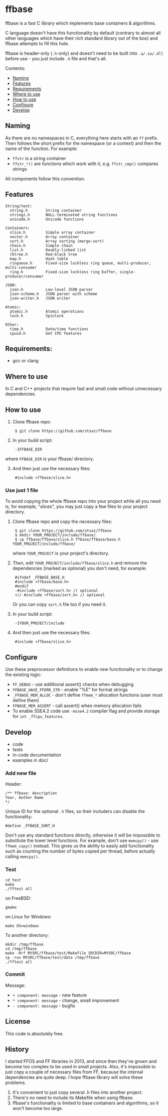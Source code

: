 # ffbase

ffbase is a fast C library which implements base containers & algorithms.

C language doesn't have this functionality by default (contrary to almost all other languages which have their rich standard library out of the box) and ffbase attempts to fill this hole.

ffbase is header-only (`.h`-only) and doesn't need to be built into `.a/.so/.dll` before use - you just include `.h` file and that's all.

Contents:

* [Naming](#naming)
* [Features](#features)
* [Requirements](#requirements)
* [Where to use](#where-to-use)
* [How to use](#how-to-use)
* [Configure](#configure)
* [Develop](#develop)


## Naming

As there are no namespaces in C, everything here starts with an `ff` prefix.  Then follows the short prefix for the namespace (or a context) and then the name of the function.  For example:

* `ffstr` is a string container
* `ffstr_*()` are functions which work with it, e.g. `ffstr_cmp()` compares strings

All components follow this convention.


## Features

```
String/text:
  string.h        String container
  stringz.h       NULL-terminated string functions
  unicode.h       Unicode functions

Containers:
  slice.h         Simple array container
  vector.h        Array container
  sort.h          Array sorting (merge-sort)
  chain.h         Simple chain
  list.h          Doubly-linked list
  rbtree.h        Red-black tree
  map.h           Hash table
  ringueue.h      Fixed-size lockless ring queue, multi-producer, multi-consumer
  ring.h          Fixed-size lockless ring buffer, single-producer/consumer

JSON:
  json.h          Low-level JSON parser
  json-scheme.h   JSON parser with scheme
  json-writer.h   JSON writer

Atomic:
  atomic.h        Atomic operations
  lock.h          Spinlock

Other:
  time.h          Date/time functions
  cpuid.h         Get CPU features
```

## Requirements:

* gcc or clang


## Where to use

In C and C++ projects that require fast and small code without unnecessary dependencies.


## How to use

1. Clone ffbase repo:

		$ git clone https://github.com/stsaz/ffbase

2. In your build script:

		-IFFBASE_DIR

where `FFBASE_DIR` is your ffbase/ directory.

3. And then just use the necessary files:

		#include <ffbase/slice.h>


### Use just 1 file

To avoid copying the whole ffbase repo into your project while all you need is, for example, "slices", you may just copy a few files to your project directory.

1. Clone ffbase repo and copy the necessary files:

		$ git clone https://github.com/stsaz/ffbase
		$ mkdir YOUR_PROJECT/include/ffbase/
		$ cp ffbase/ffbase/slice.h ffbase/ffbase/base.h  YOUR_PROJECT/include/ffbase/

	where `YOUR_PROJECT` is your project's directory.

2. Then, edit `YOUR_PROJECT/include/ffbase/slice.h` and remove the dependencies (marked as optional) you don't need, for example:

		#ifndef _FFBASE_BASE_H
		#include <ffbase/base.h>
		#endif
		-#include <ffbase/sort.h> // optional
		+// #include <ffbase/sort.h> // optional

	Or you can copy `sort.h` file too if you need it.

3. In your build script:

		-IYOUR_PROJECT/include

4. And then just use the necessary files:

		#include <ffbase/slice.h>


## Configure

Use these preprocessor definitions to enable new functionality or to change the existing logic:

* `FF_DEBUG` - use additional assert() checks when debugging
* `FFBASE_HAVE_FFERR_STR` - enable "%E" for format strings
* `_FFBASE_MEM_ALLOC` - don't define `ffmem_*` allocation functions (user must define them)
* `FFBASE_MEM_ASSERT` - call assert() when memory allocation fails
* To enable SSE4.2 code use `-msse4.2` compiler flag and provide storage for `int _ffcpu_features`.


## Develop

* code
* tests
* in-code documentation
* examples in doc/

### Add new file

Header:

	/** ffbase: description
	Year, Author Name
	*/

Unique ID for the optional `.h` files, so their includers can disable the functionality:

	#define _FFBASE_SORT_H

Don't use any standard functions directly, otherwise it will be impossible to substitute the lower level functions.  For example, don't use `memcpy()` - use `ffmem_copy()` instead.  This gives us the ability to easily add functionality such as counting the number of bytes copied per thread, before actually calling `memcpy()`.

### Test

	cd test
	make
	./fftest all

on FreeBSD:

	gmake

on Linux for Windows:

	make OS=windows

To another directory:

	mkdir /tmp/ffbase
	cd /tmp/ffbase
	make -Rrf MYSRC/ffbase/test/Makefile SRCDIR=MYSRC/ffbase
	cp -ruv MYSRC/ffbase/test/data /tmp/ffbase
	./fftest all

### Commit

Message:

* `+ component: message` - new feature
* `* component: message` - change, small improvement
* `- component: message` - bugfix


## License

This code is absolutely free.


## History

I started FFOS and FF libraries in 2013, and since then they've grown and become too complex to be used in small projects.  Also, it's impossible to just copy a couple of necessary files from FF, because the internal dependencies are quite deep.  I hope ffbase library will solve these problems.

1. It's convenient to just copy several .h files into another project.
2. There's no need to include its Makefile when using ffbase.
3. ffbase's functionality is limited to base containers and algorithms, so it won't become too large.
